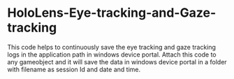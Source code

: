 # HoloLens-Eye-tracking-and-Gaze-tracking
This code helps to continuously save the eye tracking and gaze tracking logs in the application path in windows device portal.
Attach this code to any gameobject and it will save the data in windows device portal in a folder with filename as session Id and date and time.
